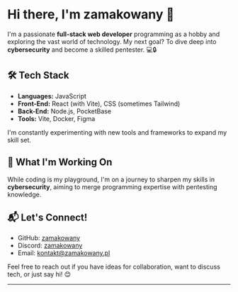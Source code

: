 # Hi there, I'm zamakowany 👋  

I'm a passionate **full-stack web developer** programming as a hobby and exploring the vast world of technology. My next goal? To dive deep into **cybersecurity** and become a skilled pentester. 💻🔒  

## 🛠️ Tech Stack
- **Languages:** JavaScript  
- **Front-End:** React (with Vite), CSS (sometimes Tailwind)  
- **Back-End:** Node.js, PocketBase
- **Tools:** Vite, Docker, Figma  

I'm constantly experimenting with new tools and frameworks to expand my skill set.  

## 🌱 What I'm Working On
While coding is my playground, I'm on a journey to sharpen my skills in **cybersecurity**, aiming to merge programming expertise with pentesting knowledge.  

## 📬 Let's Connect!
- GitHub: [zamakowany](https://github.com/zamakowany)
- Discord: [zamakowany](https://discord.com/users/781591050418388993)
- Email: [kontakt@zamakowany.pl](mailto:kontakt@zamakowany.pl)

Feel free to reach out if you have ideas for collaboration, want to discuss tech, or just say hi! 😊  

---  
